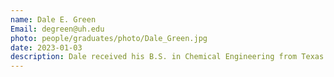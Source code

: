 ```yaml
---
name: Dale E. Green
Email: degreen@uh.edu
photo: people/graduates/photo/Dale_Green.jpg
date: 2023-01-03
description: Dale received his B.S. in Chemical Engineering from Texas Tech in 2001 and M.S. ChE from Kansas State in 2012. He has worked in various manufacturing and technology roles for Dow Chemical and Olin since 2001. His research interests are centered around computational catalyst design and optimization with application in epoxy technology. (Co-advised with Prof. Lars Grabow.)
---
```

